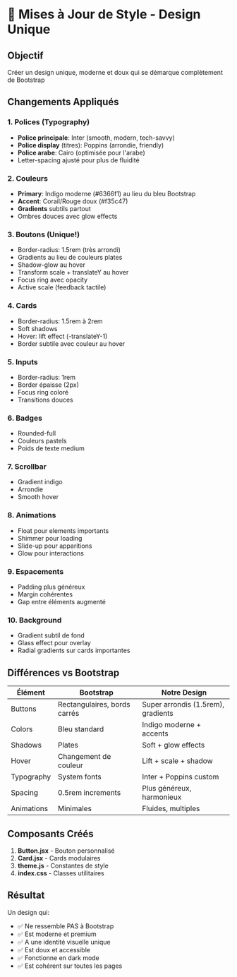 # 🎨 Mises à Jour de Style - Design Unique

## Objectif
Créer un design unique, moderne et doux qui se démarque complètement de Bootstrap

## Changements Appliqués

### 1. Polices (Typography)
- **Police principale**: Inter (smooth, modern, tech-savvy)
- **Police display** (titres): Poppins (arrondie, friendly)
- **Police arabe**: Cairo (optimisée pour l'arabe)
- Letter-spacing ajusté pour plus de fluidité

### 2. Couleurs
- **Primary**: Indigo moderne (#6366f1) au lieu du bleu Bootstrap
- **Accent**: Corail/Rouge doux (#f35c47)
- **Gradients** subtils partout
- Ombres douces avec glow effects

### 3. Boutons (Unique!)
- Border-radius: 1.5rem (très arrondi)
- Gradients au lieu de couleurs plates
- Shadow-glow au hover
- Transform scale + translateY au hover
- Focus ring avec opacity
- Active scale (feedback tactile)

### 4. Cards
- Border-radius: 1.5rem à 2rem
- Soft shadows
- Hover: lift effect (-translateY-1)
- Border subtile avec couleur au hover

### 5. Inputs
- Border-radius: 1rem
- Border épaisse (2px)
- Focus ring coloré
- Transitions douces

### 6. Badges
- Rounded-full
- Couleurs pastels
- Poids de texte medium

### 7. Scrollbar
- Gradient indigo
- Arrondie
- Smooth hover

### 8. Animations
- Float pour elements importants
- Shimmer pour loading
- Slide-up pour apparitions
- Glow pour interactions

### 9. Espacements
- Padding plus généreux
- Margin cohérentes
- Gap entre éléments augmenté

### 10. Background
- Gradient subtil de fond
- Glass effect pour overlay
- Radial gradients sur cards importantes

## Différences vs Bootstrap

| Élément | Bootstrap | Notre Design |
|---------|-----------|--------------|
| Buttons | Rectangulaires, bords carrés | Super arrondis (1.5rem), gradients |
| Colors | Bleu standard | Indigo moderne + accents |
| Shadows | Plates | Soft + glow effects |
| Hover | Changement de couleur | Lift + scale + shadow |
| Typography | System fonts | Inter + Poppins custom |
| Spacing | 0.5rem increments | Plus généreux, harmonieux |
| Animations | Minimales | Fluides, multiples |

## Composants Créés

1. **Button.jsx** - Bouton personnalisé
2. **Card.jsx** - Cards modulaires
3. **theme.js** - Constantes de style
4. **index.css** - Classes utilitaires

## Résultat

Un design qui:
- ✅ Ne ressemble PAS à Bootstrap
- ✅ Est moderne et premium
- ✅ A une identité visuelle unique
- ✅ Est doux et accessible
- ✅ Fonctionne en dark mode
- ✅ Est cohérent sur toutes les pages
